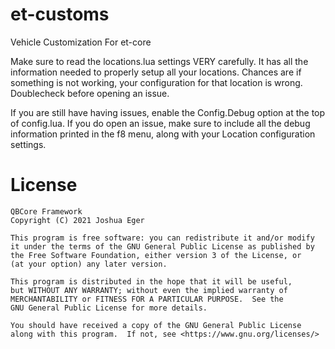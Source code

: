 # et-customs
Vehicle Customization For et-core

Make sure to read the locations.lua settings VERY carefully. It has all the information needed to properly setup all your locations. Chances are if something is not working, your configuration for that location is wrong. Doublecheck before opening an issue.

If you are still have having issues, enable the Config.Debug option at the top of config.lua. If you do open an issue, make sure to include all the debug information printed in the f8 menu, along with your Location configuration settings.

# License

    QBCore Framework
    Copyright (C) 2021 Joshua Eger

    This program is free software: you can redistribute it and/or modify
    it under the terms of the GNU General Public License as published by
    the Free Software Foundation, either version 3 of the License, or
    (at your option) any later version.

    This program is distributed in the hope that it will be useful,
    but WITHOUT ANY WARRANTY; without even the implied warranty of
    MERCHANTABILITY or FITNESS FOR A PARTICULAR PURPOSE.  See the
    GNU General Public License for more details.

    You should have received a copy of the GNU General Public License
    along with this program.  If not, see <https://www.gnu.org/licenses/>
